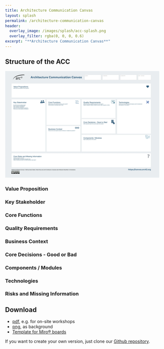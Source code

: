 ```yaml
---
title: Architecture Communication Canvas
layout: splash
permalink: /architecture-communication-canvas
header:
  overlay_image: /images/splash/acc-splash.png
  overlay_filter: rgba(0, 0, 0, 0.6)
excerpt: "**Architecture Communication Canvas**"
---
```



## Structure of the ACC

![](images/canvas/architecture-communication-canvas.webp)

### Value Proposition

### Key Stakeholder

### Core Functions

### Quality Requirements

### Business Context

### Core Decisions - Good or Bad

### Components / Modules

### Technologies

### Risks and Missing Information


## Download

* [pdf](/downloads/architecture-communication-canvas.pdf), e.g. for on-site workshops
* [png](/downloads/architecture-communication-canvas.png), as background
* [Template for Miro® boards]()

If you want to create your own version, just clone our [Github repository](https://github.com/arc42/canvas.arc42.org-site).